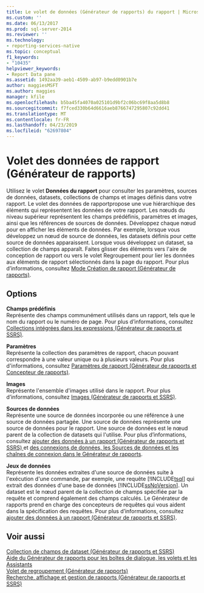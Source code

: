 ```yaml
---
title: Le volet de données (Générateur de rapports) du rapport | Microsoft Docs
ms.custom: ''
ms.date: 06/13/2017
ms.prod: sql-server-2014
ms.reviewer: ''
ms.technology:
- reporting-services-native
ms.topic: conceptual
f1_keywords:
- "10435"
helpviewer_keywords:
- Report Data pane
ms.assetid: 1492aa39-aeb1-4509-ab97-b9edd0901b7e
author: maggiesMSFT
ms.author: maggies
manager: kfile
ms.openlocfilehash: b5ba45fa4070a025101d9bf2c06bc69f8aa5d8b8
ms.sourcegitcommit: f7fced330b64d6616aeb8766747295807c92dd41
ms.translationtype: MT
ms.contentlocale: fr-FR
ms.lasthandoff: 04/23/2019
ms.locfileid: "62697804"
---
```

# <a name="report-data-pane-report-builder"></a>Volet des données de rapport (Générateur de rapports)
  Utilisez le volet **Données du rapport** pour consulter les paramètres, sources de données, datasets, collections de champs et images définis dans votre rapport. Le volet des données de rapportpropose une vue hiérarchique des éléments qui représentent les données de votre rapport. Les nœuds du niveau supérieur représentent les champs prédéfinis, paramètres et images, ainsi que les références de sources de données. Développez chaque nœud pour en afficher les éléments de données. Par exemple, lorsque vous développez un nœud de source de données, les datasets définis pour cette source de données apparaissent. Lorsque vous développez un dataset, sa collection de champs apparaît. Faites glisser des éléments vers l'aire de conception de rapport ou vers le volet Regroupement pour lier les données aux éléments de rapport sélectionnés dans la page du rapport. Pour plus d’informations, consultez [Mode Création de rapport &#40;Générateur de rapports&#41;](report-builder/report-design-view-report-builder.md).  
  
## <a name="options"></a>Options  
 **Champs prédéfinis**  
 Représente des champs communément utilisés dans un rapport, tels que le nom du rapport ou le numéro de page. Pour plus d’informations, consultez [Collections intégrées dans les expressions &#40;Générateur de rapports et SSRS&#41;](report-design/built-in-collections-in-expressions-report-builder.md).  
  
 **Paramètres**  
 Représente la collection des paramètres de rapport, chacun pouvant correspondre à une valeur unique ou à plusieurs valeurs. Pour plus d'informations, consultez [Paramètres de rapport &#40;Générateur de rapports et Concepteur de rapports&#41;](report-design/report-parameters-report-builder-and-report-designer.md).  
  
 **Images**  
 Représente l'ensemble d'images utilisé dans le rapport. Pour plus d’informations, consultez [Images &#40;Générateur de rapports et SSRS&#41;](report-design/images-report-builder-and-ssrs.md).  
  
 **Sources de données**  
 Représente une source de données incorporée ou une référence à une source de données partagée. Une source de données représente une source de données pour le rapport. Une source de données est le nœud parent de la collection de datasets qui l'utilise. Pour plus d’informations, consultez [ajouter des données à un rapport &#40;Générateur de rapports et SSRS&#41; ](report-data/report-datasets-ssrs.md) et [des connexions de données, les Sources de données et les chaînes de connexion dans le Générateur de rapports](../../2014/reporting-services/data-connections-data-sources-and-connection-strings-in-report-builder.md).  
  
 **Jeux de données**  
 Représente les données extraites d'une source de données suite à l'exécution d'une commande, par exemple, une requête [!INCLUDE[tsql](../includes/tsql-md.md)] qui extrait des données d'une base de données [!INCLUDE[ssNoVersion](../includes/ssnoversion-md.md)]. Un dataset est le nœud parent de la collection de champs spécifiée par la requête et comprend également des champs calculés. Le Générateur de rapports prend en charge des concepteurs de requêtes qui vous aident dans la spécification des requêtes. Pour plus d’informations, consultez [ajouter des données à un rapport &#40;Générateur de rapports et SSRS&#41;](report-data/report-datasets-ssrs.md).  
  
## <a name="see-also"></a>Voir aussi  
 [Collection de champs de dataset &#40;Générateur de rapports et SSRS&#41;](report-data/dataset-fields-collection-report-builder-and-ssrs.md)   
 [Aide du Générateur de rapports pour les boîtes de dialogue, les volets et les Assistants](../../2014/reporting-services/report-builder-help-for-dialog-boxes-panes-and-wizards.md)   
 [Volet de regroupement &#40;Générateur de rapports&#41;](report-design/grouping-pane-report-builder.md)   
 [Recherche, affichage et gestion de rapports &#40;Générateur de rapports et SSRS&#41;](report-builder/finding-viewing-and-managing-reports-report-builder-and-ssrs.md)  
  
  
